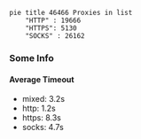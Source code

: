 
```mermaid
pie title 46466 Proxies in list
    "HTTP" : 19666
    "HTTPS": 5130
    "SOCKS" : 26162
```

### Some Info
#### Average Timeout

- mixed: 3.2s
- http: 1.2s
- https: 8.3s
- socks: 4.7s